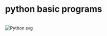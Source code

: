 #
<br> <H1>python basic programs</H1> </br>
![Python svg](https://user-images.githubusercontent.com/94843189/155359454-5761d009-1d55-42d6-aa8d-f90ee79c7f3f.png)
